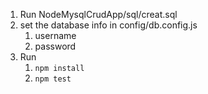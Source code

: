 1. Run NodeMysqlCrudApp/sql/creat.sql
2. set the database info in config/db.config.js
   1. username
   2. password
3. Run
   1. ``npm install``
   2.  ``npm test``

